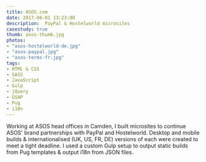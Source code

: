 ```yaml
---
title: ASOS.com
date: 2017-06-01 13:23:08
description:  PayPal & Hostelworld microsites
casestudy: true
thumb: asos-thumb.jpg
photos:
- "asos-hostelworld-de.jpg"
- "asos-paypal.jpg"
- "asos-terms-fr.jpg"
tags:
- HTML & CSS
- SASS
- JavaScript
- Gulp
- jQuery
- GSAP
- Pug
- i18n
---
```


Working at ASOS head offices in Camden, I built microsites to continue ASOS' brand partnerships with PayPal and Hostelworld. Desktop and mobile builds & internationalised (UK, US, FR, DE) versions of each were created to meet a tight deadline. I used a custom Gulp setup to output static builds from Pug templates & output i18n from JSON files.